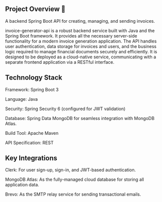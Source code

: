## Project Overview 📃
A backend Spring Boot API for creating, managing, and sending invoices.

invoice-generator-api is a robust backend service built with Java and the Spring Boot framework. It provides all the necessary server-side functionality for a modern invoice generation application. The API handles user authentication, data storage for invoices and users, and the business logic required to manage financial documents securely and efficiently. It is designed to be deployed as a cloud-native service, communicating with a separate frontend application via a RESTful interface.

## Technology Stack
Framework: Spring Boot 3

Language: Java

Security: Spring Security 6 (configured for JWT validation)

Database: Spring Data MongoDB for seamless integration with MongoDB Atlas.

Build Tool: Apache Maven

API Specification: REST


## Key Integrations
Clerk: For user sign-up, sign-in, and JWT-based authentication.

MongoDB Atlas: As the fully-managed cloud database for storing all application data.

Brevo: As the SMTP relay service for sending transactional emails.

